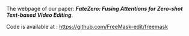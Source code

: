 The webpage of our paper: ___FateZero: Fusing Attentions for Zero-shot Text-based Video Editing___.

Code is available at : https://github.com/FreeMask-edit/freemask
